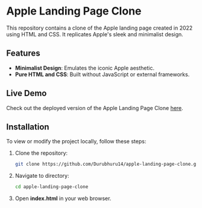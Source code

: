 # Apple Landing Page Clone

This repository contains a clone of the Apple landing page created in 2022 using HTML and CSS. It replicates Apple's sleek and minimalist design.

## Features

- **Minimalist Design**: Emulates the iconic Apple aesthetic.
- **Pure HTML and CSS**: Built without JavaScript or external frameworks.

## Live Demo

Check out the deployed version of the Apple Landing Page Clone [here](https://durubhuru14.github.io/Apple-landing-page-clone/).

## Installation

To view or modify the project locally, follow these steps:

1. Clone the repository:
   ```bash
   git clone https://github.com/Durubhuru14/apple-landing-page-clone.git
2. Navigate to directory:
   ```bash
   cd apple-landing-page-clone
3. Open **index.html** in your web browser.
